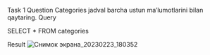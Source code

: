 Task 1
Question
Categories jadval barcha ustun ma’lumotlarini bilan qaytaring.
Query

SELECT * FROM categories

Result
![Снимок экрана_20230223_180352](https://user-images.githubusercontent.com/122611764/220935002-3ddbb7f9-afe1-4051-ad2c-a911f5e405a9.png)
